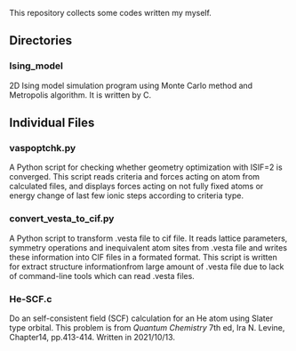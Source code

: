 This repository collects some codes written my myself.

## Directories

### Ising_model
2D Ising model simulation program using Monte Carlo method and Metropolis algorithm. It is written by C.

## Individual Files

### vaspoptchk.py
A Python script for checking whether geometry optimization with ISIF=2 is converged. This script reads criteria 
and forces acting on atom from calculated files, and displays forces acting on not fully fixed atoms or
energy change of last few ionic steps according to criteria type.

### convert_vesta_to_cif.py
A Python script to transform .vesta file to cif file. It reads lattice parameters, symmetry operations and
inequivalent atom sites from .vesta file and writes these information into CIF files in a formated format. 
This script is written for extract structure informationfrom large amount of .vesta file 
due to lack of command-line tools which can read .vesta files.

### He-SCF.c
Do an self-consistent field (SCF) calculation for an He atom using Slater type orbital.
This problem is from *Quantum Chemistry* 7th ed, Ira N. Levine, Chapter14, pp.413-414.
Written in 2021/10/13.
